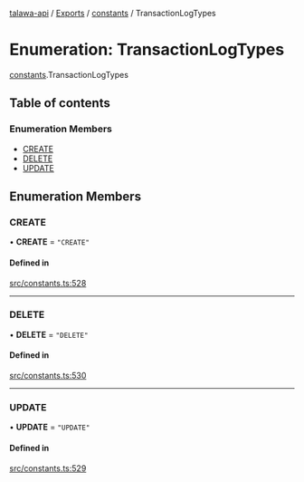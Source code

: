 [talawa-api](../README.md) / [Exports](../modules.md) / [constants](../modules/constants.md) / TransactionLogTypes

# Enumeration: TransactionLogTypes

[constants](../modules/constants.md).TransactionLogTypes

## Table of contents

### Enumeration Members

- [CREATE](constants.TransactionLogTypes.md#create)
- [DELETE](constants.TransactionLogTypes.md#delete)
- [UPDATE](constants.TransactionLogTypes.md#update)

## Enumeration Members

### CREATE

• **CREATE** = ``"CREATE"``

#### Defined in

[src/constants.ts:528](https://github.com/PalisadoesFoundation/talawa-api/blob/515781e/src/constants.ts#L528)

___

### DELETE

• **DELETE** = ``"DELETE"``

#### Defined in

[src/constants.ts:530](https://github.com/PalisadoesFoundation/talawa-api/blob/515781e/src/constants.ts#L530)

___

### UPDATE

• **UPDATE** = ``"UPDATE"``

#### Defined in

[src/constants.ts:529](https://github.com/PalisadoesFoundation/talawa-api/blob/515781e/src/constants.ts#L529)
